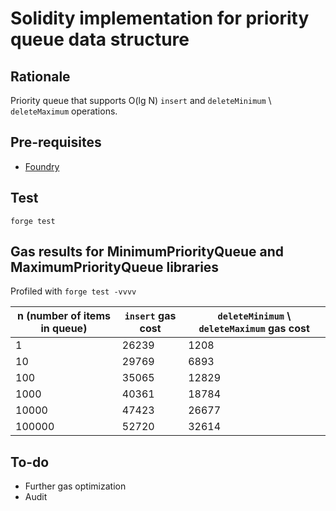 # Solidity implementation for priority queue data structure

## Rationale

Priority queue that supports O(lg N) `insert` and `deleteMinimum` \ `deleteMaximum` operations.

## Pre-requisites

 - [Foundry](https://book.getfoundry.sh/getting-started/installation)

## Test

`forge test`

## Gas results for MinimumPriorityQueue and MaximumPriorityQueue libraries

Profiled with `forge test -vvvv`

| n (number of items in queue) | `insert` gas cost | `deleteMinimum`  \  `deleteMaximum` gas cost |
|------------------------------|-------------------|----------------------------------------------|
| 1                            | 26239             | 1208                                         |
| 10                           | 29769             | 6893                                         |
| 100                          | 35065             | 12829                                        |
| 1000                         | 40361             | 18784                                        |
| 10000                        | 47423             | 26677                                        |
| 100000                       | 52720             | 32614                                        |

## To-do

- Further gas optimization
- Audit

